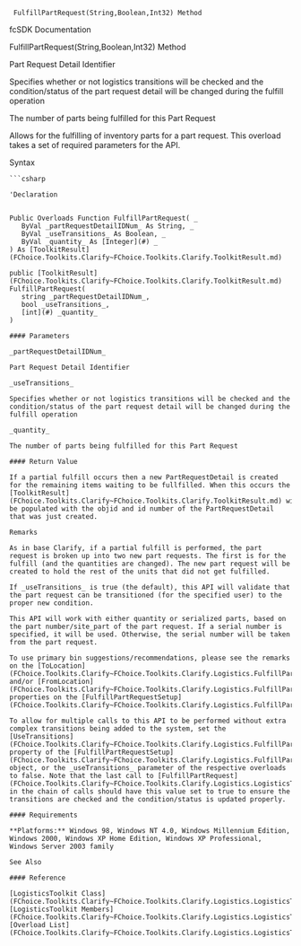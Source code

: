 ﻿     FulfillPartRequest(String,Boolean,Int32) Method                                                   

fcSDK Documentation

FulfillPartRequest(String,Boolean,Int32) Method

Part Request Detail Identifier

Specifies whether or not logistics transitions will be checked and the condition/status of the part request detail will be changed during the fulfill operation

The number of parts being fulfilled for this Part Request

Allows for the fulfilling of inventory parts for a part request. This overload takes a set of required parameters for the API.

Syntax

```vbnet
```csharp

'Declaration
 

Public Overloads Function FulfillPartRequest( _
   ByVal _partRequestDetailIDNum_ As String, _
   ByVal _useTransitions_ As Boolean, _
   ByVal _quantity_ As [Integer](#) _
) As [ToolkitResult](FChoice.Toolkits.Clarify~FChoice.Toolkits.Clarify.ToolkitResult.md)

public [ToolkitResult](FChoice.Toolkits.Clarify~FChoice.Toolkits.Clarify.ToolkitResult.md) FulfillPartRequest( 
   string _partRequestDetailIDNum_,
   bool _useTransitions_,
   [int](#) _quantity_
)

#### Parameters

_partRequestDetailIDNum_

Part Request Detail Identifier

_useTransitions_

Specifies whether or not logistics transitions will be checked and the condition/status of the part request detail will be changed during the fulfill operation

_quantity_

The number of parts being fulfilled for this Part Request

#### Return Value

If a partial fulfill occurs then a new PartRequestDetail is created for the remaining items waiting to be fullfilled. When this occurs the [ToolkitResult](FChoice.Toolkits.Clarify~FChoice.Toolkits.Clarify.ToolkitResult.md) will be populated with the objid and id number of the PartRequestDetail that was just created.

Remarks

As in base Clarify, if a partial fulfill is performed, the part request is broken up into two new part requests. The first is for the fulfill (and the quantities are changed). The new part request will be created to hold the rest of the units that did not get fulfilled.

If _useTransitions_ is true (the default), this API will validate that the part request can be transitioned (for the specified user) to the proper new condition.

This API will work with either quantity or serialized parts, based on the part number/site_part of the part request. If a serial number is specified, it will be used. Otherwise, the serial number will be taken from the part request.

To use primary bin suggestions/recommendations, please see the remarks on the [ToLocation](FChoice.Toolkits.Clarify~FChoice.Toolkits.Clarify.Logistics.FulfillPartRequestSetup~ToLocation.md) and/or [FromLocation](FChoice.Toolkits.Clarify~FChoice.Toolkits.Clarify.Logistics.FulfillPartRequestSetup~FromLocation.md) properties on the [FulfillPartRequestSetup](FChoice.Toolkits.Clarify~FChoice.Toolkits.Clarify.Logistics.FulfillPartRequestSetup.md) object.

To allow for multiple calls to this API to be performed without extra complex transitions being added to the system, set the [UseTransitions](FChoice.Toolkits.Clarify~FChoice.Toolkits.Clarify.Logistics.FulfillPartRequestSetup~UseTransitions.md) property of the [FulfillPartRequestSetup](FChoice.Toolkits.Clarify~FChoice.Toolkits.Clarify.Logistics.FulfillPartRequestSetup.md) object, or the _useTransitions_ parameter of the respective overloads to false. Note that the last call to [FulfillPartRequest](FChoice.Toolkits.Clarify~FChoice.Toolkits.Clarify.Logistics.LogisticsToolkit~FulfillPartRequest.md) in the chain of calls should have this value set to true to ensure the transitions are checked and the condition/status is updated properly.

#### Requirements

**Platforms:** Windows 98, Windows NT 4.0, Windows Millennium Edition, Windows 2000, Windows XP Home Edition, Windows XP Professional, Windows Server 2003 family

See Also

#### Reference

[LogisticsToolkit Class](FChoice.Toolkits.Clarify~FChoice.Toolkits.Clarify.Logistics.LogisticsToolkit.md)  
[LogisticsToolkit Members](FChoice.Toolkits.Clarify~FChoice.Toolkits.Clarify.Logistics.LogisticsToolkit_members.md)  
[Overload List](FChoice.Toolkits.Clarify~FChoice.Toolkits.Clarify.Logistics.LogisticsToolkit~FulfillPartRequest.md)